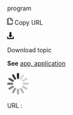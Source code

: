 # 

program

![Copy URL](media/program/Copy.png)
Copy URL

![Download](media/program/Download.png)

Download topic

**See** [app, application](https://worldready.cloudapp.net/Styleguide/Read?id=2700&topicid=32507)

![In progress](media/program/activity-large.gif)

URL :
